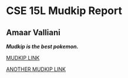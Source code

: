 # CSE 15L Mudkip Report
## **Amaar Valliani**

***Mudkip is the best pokemon.***

[MUDKIP LINK](https://Amaar-V.github.io/cse15l-lab-reports/lab-report-1-week-2.html)


[ANOTHER MUDKIP LINK](mud.html)
